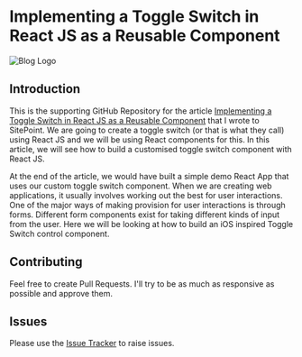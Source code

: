 # Implementing a Toggle Switch in React JS as a Reusable Component

![Blog Logo](https://i.imgur.com/9MzxExs.png)

## Introduction

This is the supporting GitHub Repository for the article [Implementing a Toggle Switch in React JS as a Reusable Component](https://blog.praveen.science/) that I wrote to SitePoint. We are going to create a toggle switch (or that is what they call) using React JS and we will be using React components for this. In this article, we will see how to build a customised toggle switch component with React JS.

At the end of the article, we would have built a simple demo React App that uses our custom toggle switch component. When we are creating web applications, it usually involves working out the best for user interactions. One of the major ways of making provision for user interactions is through forms. Different form components exist for taking different kinds of input from the user. Here we will be looking at how to build an iOS inspired Toggle Switch control component.

## Contributing

Feel free to create Pull Requests. I'll try to be as much as responsive as possible and approve them.

## Issues

Please use the [Issue Tracker](https://github.com/praveenscience/ToggleSwitch/issues) to raise issues.
